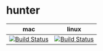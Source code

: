 hunter
======

| mac                                         | linux                                             |
|---------------------------------------------|---------------------------------------------------|
| [![Build Status][link_master]][link_hunter] | [![Build Status][link_travis_linux]][link_hunter] |

[link_master]: https://travis-ci.org/ruslo/hunter.png?branch=master
[link_travis_linux]: https://travis-ci.org/ruslo/hunter.png?branch=travis-ci.linux
[link_hunter]: https://travis-ci.org/ruslo/hunter
